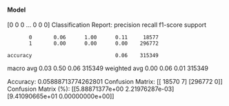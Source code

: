 #### Model
[0 0 0 ... 0 0 0]
Classification Report:
              precision    recall  f1-score   support

           0       0.06      1.00      0.11     18577
           1       0.00      0.00      0.00    296772

    accuracy                           0.06    315349
   macro avg       0.03      0.50      0.06    315349
weighted avg       0.00      0.06      0.01    315349

Accuracy: 0.05888713774262801
Confusion Matrix:
[[ 18570      7]
 [296772      0]]
Confusion Matrix (%):
[[5.88871377e+00 2.21976287e-03]
 [9.41090665e+01 0.00000000e+00]]
